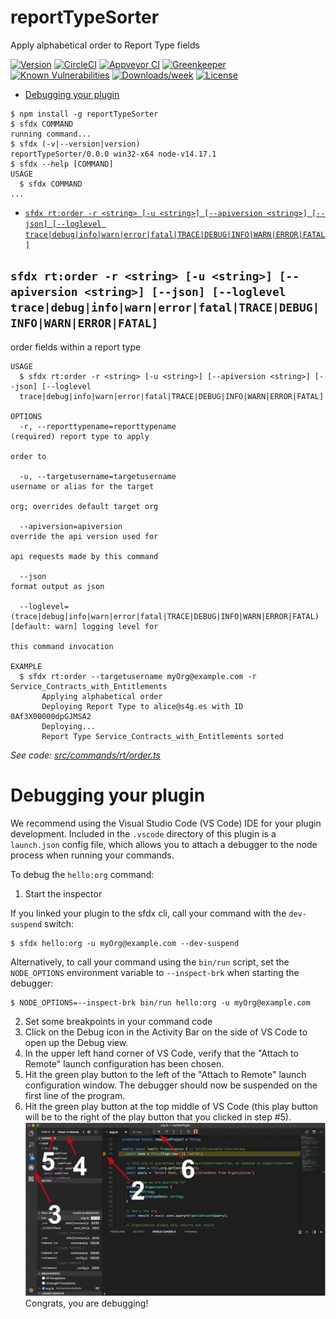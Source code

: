 reportTypeSorter
================

Apply alphabetical order to Report Type fields

[![Version](https://img.shields.io/npm/v/reportTypeSorter.svg)](https://npmjs.org/package/reportTypeSorter)
[![CircleCI](https://circleci.com/gh/jesuRule/reportTypeSorter/tree/master.svg?style=shield)](https://circleci.com/gh/jesuRule/reportTypeSorter/tree/master)
[![Appveyor CI](https://ci.appveyor.com/api/projects/status/github/jesuRule/reportTypeSorter?branch=master&svg=true)](https://ci.appveyor.com/project/heroku/reportTypeSorter/branch/master)
[![Greenkeeper](https://badges.greenkeeper.io/jesuRule/reportTypeSorter.svg)](https://greenkeeper.io/)
[![Known Vulnerabilities](https://snyk.io/test/github/jesuRule/reportTypeSorter/badge.svg)](https://snyk.io/test/github/jesuRule/reportTypeSorter)
[![Downloads/week](https://img.shields.io/npm/dw/reportTypeSorter.svg)](https://npmjs.org/package/reportTypeSorter)
[![License](https://img.shields.io/npm/l/reportTypeSorter.svg)](https://github.com/jesuRule/reportTypeSorter/blob/master/package.json)

<!-- toc -->
* [Debugging your plugin](#debugging-your-plugin)
<!-- tocstop -->
<!-- install -->
<!-- usage -->
```sh-session
$ npm install -g reportTypeSorter
$ sfdx COMMAND
running command...
$ sfdx (-v|--version|version)
reportTypeSorter/0.0.0 win32-x64 node-v14.17.1
$ sfdx --help [COMMAND]
USAGE
  $ sfdx COMMAND
...
```
<!-- usagestop -->
<!-- commands -->
* [`sfdx rt:order -r <string> [-u <string>] [--apiversion <string>] [--json] [--loglevel trace|debug|info|warn|error|fatal|TRACE|DEBUG|INFO|WARN|ERROR|FATAL]`](#sfdx-rtorder--r-string--u-string---apiversion-string---json---loglevel-tracedebuginfowarnerrorfataltracedebuginfowarnerrorfatal)

## `sfdx rt:order -r <string> [-u <string>] [--apiversion <string>] [--json] [--loglevel trace|debug|info|warn|error|fatal|TRACE|DEBUG|INFO|WARN|ERROR|FATAL]`

order fields within a report type

```
USAGE
  $ sfdx rt:order -r <string> [-u <string>] [--apiversion <string>] [--json] [--loglevel 
  trace|debug|info|warn|error|fatal|TRACE|DEBUG|INFO|WARN|ERROR|FATAL]

OPTIONS
  -r, --reporttypename=reporttypename                                               (required) report type to apply
                                                                                    order to

  -u, --targetusername=targetusername                                               username or alias for the target
                                                                                    org; overrides default target org

  --apiversion=apiversion                                                           override the api version used for
                                                                                    api requests made by this command

  --json                                                                            format output as json

  --loglevel=(trace|debug|info|warn|error|fatal|TRACE|DEBUG|INFO|WARN|ERROR|FATAL)  [default: warn] logging level for
                                                                                    this command invocation

EXAMPLE
  $ sfdx rt:order --targetusername myOrg@example.com -r Service_Contracts_with_Entitlements
       Applying alphabetical order
       Deploying Report Type to alice@s4g.es with ID 0Af3X00000dpGJMSA2
       Deploying...
       Report Type Service_Contracts_with_Entitlements sorted
```

_See code: [src/commands/rt/order.ts](https://github.com/jesuRule/reportTypeSorter/blob/v0.0.0/src/commands/rt/order.ts)_
<!-- commandsstop -->
<!-- debugging-your-plugin -->
# Debugging your plugin
We recommend using the Visual Studio Code (VS Code) IDE for your plugin development. Included in the `.vscode` directory of this plugin is a `launch.json` config file, which allows you to attach a debugger to the node process when running your commands.

To debug the `hello:org` command: 
1. Start the inspector
  
If you linked your plugin to the sfdx cli, call your command with the `dev-suspend` switch: 
```sh-session
$ sfdx hello:org -u myOrg@example.com --dev-suspend
```
  
Alternatively, to call your command using the `bin/run` script, set the `NODE_OPTIONS` environment variable to `--inspect-brk` when starting the debugger:
```sh-session
$ NODE_OPTIONS=--inspect-brk bin/run hello:org -u myOrg@example.com
```

2. Set some breakpoints in your command code
3. Click on the Debug icon in the Activity Bar on the side of VS Code to open up the Debug view.
4. In the upper left hand corner of VS Code, verify that the "Attach to Remote" launch configuration has been chosen.
5. Hit the green play button to the left of the "Attach to Remote" launch configuration window. The debugger should now be suspended on the first line of the program. 
6. Hit the green play button at the top middle of VS Code (this play button will be to the right of the play button that you clicked in step #5).
<br><img src=".images/vscodeScreenshot.png" width="480" height="278"><br>
Congrats, you are debugging!
